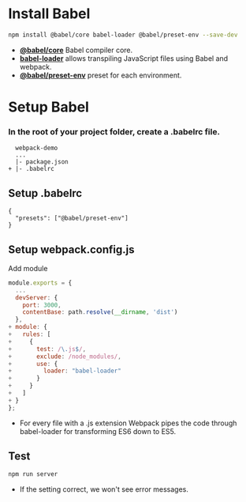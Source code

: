 # Install Babel
```sh
npm install @babel/core babel-loader @babel/preset-env --save-dev
```
- [**@babel/core**](https://www.npmjs.com/package/@babel/core) Babel compiler core.
- [**babel-loader**](https://www.npmjs.com/package/babel-loader) allows transpiling JavaScript files using Babel and webpack.
- [**@babel/preset-env**](https://www.npmjs.com/package/@babel/preset-env) preset for each environment.

# Setup Babel
### In the root of your project folder, create a .babelrc file.
```
  webpack-demo
  ...
  |- package.json
+ |- .babelrc
```
## Setup .babelrc
```
{
  "presets": ["@babel/preset-env"]
}
```
## Setup webpack.config.js
Add module
```js
module.exports = {
  ...
  devServer: {
    port: 3000,
    contentBase: path.resolve(__dirname, 'dist')
  },
+ module: {
+   rules: [
+     {
+       test: /\.js$/,
+       exclude: /node_modules/,
+       use: {
+         loader: "babel-loader"
+       }
+     }
+   ]
+ }
};
```
- For every file with a .js extension Webpack pipes the code through babel-loader for transforming ES6 down to ES5.
## Test
```sh
npm run server
```
- If the setting correct, we won't see error messages.